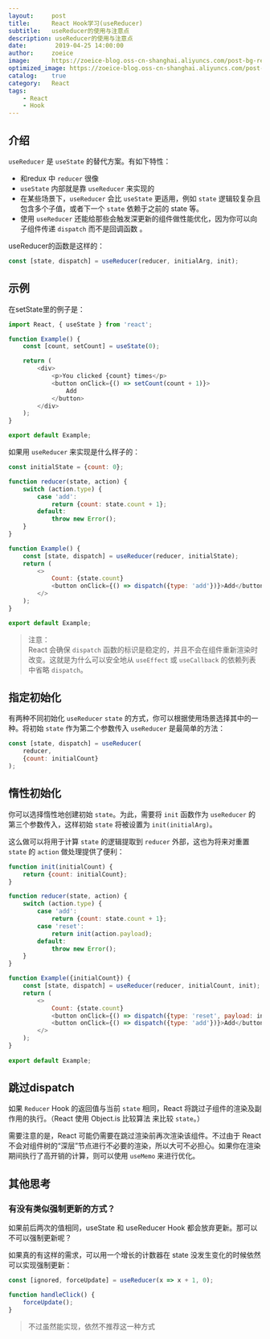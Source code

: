 ```yaml
---
layout:     post
title:      React Hook学习(useReducer)
subtitle:   useReducer的使用与注意点
description: useReducer的使用与注意点
date:        2019-04-25 14:00:00
author:     zoeice
image:      https://zoeice-blog.oss-cn-shanghai.aliyuncs.com/post-bg-react.jpg
optimized_image: https://zoeice-blog.oss-cn-shanghai.aliyuncs.com/post-bg-react.jpg?x-oss-process=image/resize,w_380
catalog:    true
category:   React
tags:
    - React
    - Hook
---
```


## 介绍
`useReducer` 是 `useState` 的替代方案。有如下特性：

- 和redux 中 `reducer` 很像
- `useState` 内部就是靠 `useReducer` 来实现的
- 在某些场景下，`useReducer` 会比 `useState` 更适用，例如 `state` 逻辑较复杂且包含多个子值，或者下一个 `state` 依赖于之前的 state 等。
- 使用 `useReducer` 还能给那些会触发深更新的组件做性能优化，因为你可以向子组件传递 `dispatch` 而不是回调函数 。

useReducer的函数是这样的：
```javascript
const [state, dispatch] = useReducer(reducer, initialArg, init);
```

## 示例

在setState里的例子是：
```javascript
import React, { useState } from 'react';

function Example() {
	const [count, setCount] = useState(0);

	return (
        <div>
            <p>You clicked {count} times</p>
            <button onClick={() => setCount(count + 1)}>
                Add
            </button>
        </div>
	);
}

export default Example;
```

如果用 `useReducer` 来实现是什么样子的：
```javascript
const initialState = {count: 0};

function reducer(state, action) {
    switch (action.type) {
        case 'add':
            return {count: state.count + 1};
        default:
            throw new Error();
    }
}

function Example() {
    const [state, dispatch] = useReducer(reducer, initialState);
    return (
        <>
            Count: {state.count}
            <button onClick={() => dispatch({type: 'add'})}>Add</button>
        </>
    );
}

export default Example;
```

>注意：<br>React 会确保 `dispatch` 函数的标识是稳定的，并且不会在组件重新渲染时改变。这就是为什么可以安全地从 `useEffect` 或 `useCallback` 的依赖列表中省略 `dispatch`。

## 指定初始化
有两种不同初始化 `useReducer` `state` 的方式，你可以根据使用场景选择其中的一种。将初始 `state` 作为第二个参数传入 `useReducer` 是最简单的方法：
```javascript
const [state, dispatch] = useReducer(
    reducer,
    {count: initialCount}
);
```

## 惰性初始化
你可以选择惰性地创建初始 `state`。为此，需要将 `init` 函数作为 `useReducer` 的第三个参数传入，这样初始 `state` 将被设置为 `init(initialArg)`。

这么做可以将用于计算 `state` 的逻辑提取到 `reducer` 外部，这也为将来对重置 `state` 的 `action` 做处理提供了便利：

```javascript
function init(initialCount) {
    return {count: initialCount};
}

function reducer(state, action) {
    switch (action.type) {
        case 'add':
            return {count: state.count + 1};
        case 'reset':
            return init(action.payload);
        default:
            throw new Error();
    }
}

function Example({initialCount}) {
    const [state, dispatch] = useReducer(reducer, initialCount, init);
    return (
        <>
            Count: {state.count}
            <button onClick={() => dispatch({type: 'reset', payload: initialCount})}>Reset</button>
            <button onClick={() => dispatch({type: 'add'})}>Add</button>
        </>
    );
}
    
export default Example;
```

## 跳过dispatch
如果 `Reducer` Hook 的返回值与当前 `state` 相同，React 将跳过子组件的渲染及副作用的执行。（React 使用 Object.is 比较算法 来比较 `state`。）

需要注意的是，React 可能仍需要在跳过渲染前再次渲染该组件。不过由于 React 不会对组件树的“深层”节点进行不必要的渲染，所以大可不必担心。如果你在渲染期间执行了高开销的计算，则可以使用 `useMemo` 来进行优化。

## 其他思考
### 有没有类似强制更新的方式？
如果前后两次的值相同，useState 和 useReducer Hook 都会放弃更新。那可以不可以强制更新呢？

如果真的有这样的需求，可以用一个增长的计数器在 state 没发生变化的时候依然可以实现强制更新：
```js
const [ignored, forceUpdate] = useReducer(x => x + 1, 0);

function handleClick() {
    forceUpdate();
}
```

>不过虽然能实现，依然不推荐这一种方式
